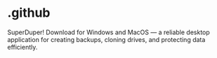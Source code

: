 # .github
SuperDuper! Download for Windows and MacOS — a reliable desktop application for creating backups, cloning drives, and protecting data efficiently.
